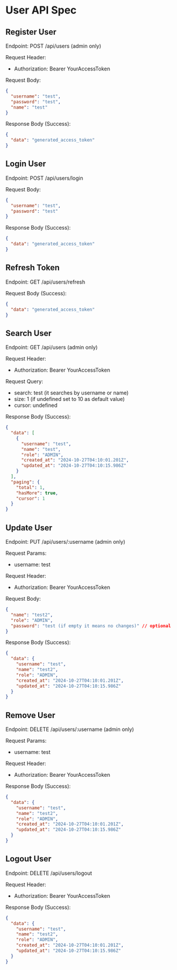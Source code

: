 # User API Spec

## Register User

Endpoint: POST /api/users (admin only)

Request Header:

- Authorization: Bearer YourAccessToken

Request Body:

```json
{
  "username": "test",
  "password": "test",
  "name": "test"
}
```

Response Body (Success):

```json
{
  "data": "generated_access_token"
}
```

## Login User

Endpoint: POST /api/users/login

Request Body:

```json
{
  "username": "test",
  "password": "test"
}
```

Response Body (Success):

```json
{
  "data": "generated_access_token"
}
```

## Refresh Token

Endpoint: GET /api/users/refresh

Request Body (Success):

```json
{
  "data": "generated_access_token"
}
```

## Search User

Endpoint: GET /api/users (admin only)

Request Header:

- Authorization: Bearer YourAccessToken

Request Query:

- search: test (it searches by username or name)
- size: 1 (if undefined set to 10 as default value)
- cursor: undefined

Response Body (Success):

```json
{
  "data": [
    {
      "username": "test",
      "name": "test",
      "role": "ADMIN",
      "created_at": "2024-10-27T04:10:01.201Z",
      "updated_at": "2024-10-27T04:10:15.986Z"
    }
  ],
  "paging": {
    "total": 1,
    "hasMore": true,
    "cursor": 1
  }
}
```

## Update User

Endpoint: PUT /api/users/:username (admin only)

Request Params:

- username: test

Request Header:

- Authorization: Bearer YourAccessToken

Request Body:

```json
{
  "name": "test2",
  "role": "ADMIN",
  "password": "test (if empty it means no changes)" // optional
}
```

Response Body (Success):

```json
{
  "data": {
    "username": "test",
    "name": "test2",
    "role": "ADMIN",
    "created_at": "2024-10-27T04:10:01.201Z",
    "updated_at": "2024-10-27T04:10:15.986Z"
  }
}
```

## Remove User

Endpoint: DELETE /api/users/:username (admin only)

Request Params:

- username: test

Request Header:

- Authorization: Bearer YourAccessToken

Response Body (Success):

```json
{
  "data": {
    "username": "test",
    "name": "test2",
    "role": "ADMIN",
    "created_at": "2024-10-27T04:10:01.201Z",
    "updated_at": "2024-10-27T04:10:15.986Z"
  }
}
```

## Logout User

Endpoint: DELETE /api/users/logout

Request Header:

- Authorization: Bearer YourAccessToken

Response Body (Success):

```json
{
  "data": {
    "username": "test",
    "name": "test2",
    "role": "ADMIN",
    "created_at": "2024-10-27T04:10:01.201Z",
    "updated_at": "2024-10-27T04:10:15.986Z"
  }
}
```
